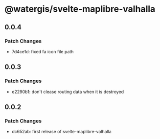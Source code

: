 # @watergis/svelte-maplibre-valhalla

## 0.0.4

### Patch Changes

- 7d4ce1d: fixed fa icon file path

## 0.0.3

### Patch Changes

- e2290b1: don't clease routing data when it is destroyed

## 0.0.2

### Patch Changes

- dc652ab: first release of svelte-maplibre-valhalla

